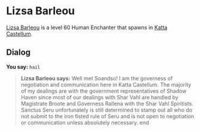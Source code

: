 # Lizsa Barleou



[Lizsa Barleou](/npc/160145) is a level 60 Human Enchanter that spawns in [Katta Castellum](/zone/160).



## Dialog

**You say:** `hail`



>**Lizsa Barleou says:** Well met Soandso! I am the governess of negotiation and communication here in Katta Castellum. The majority of my dealings are with the government representatives of Shadow Haven since most of our dealings with Shar Vahl are handled by Magistrate Broote and Governess Rallena with the Shar Vahl Spiritists. Sanctus Seru unfortunately is still determined to stamp out all who do not submit to the iron fisted rule of Seru and is not open to negotiation or communication unless absolutely necessary.
end

